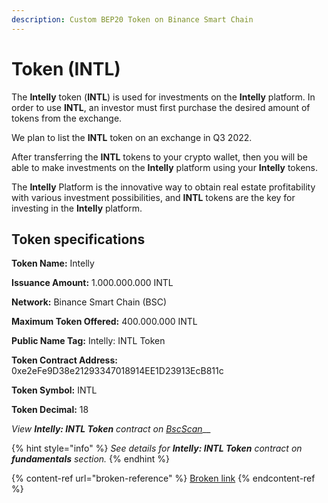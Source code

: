 ```yaml
---
description: Custom BEP20 Token on Binance Smart Chain
---
```


# Token (INTL)

The **Intelly** token (**INTL**) is used for investments on the **Intelly** platform. In order to use **INTL**, an investor must first purchase the desired amount of tokens from the exchange.

We plan to list the **INTL** token on an exchange in Q3 2022.

After transferring the **INTL** tokens to your crypto wallet, then you will be able to make investments on the **Intelly** platform using your **Intelly** tokens.

The **Intelly** Platform is the innovative way to obtain real estate profitability with various investment possibilities, and **INTL** tokens are the key for investing in the **Intelly** platform.

## Token specifications

**Token Name:** Intelly

**Issuance Amount:** 1.000.000.000 INTL

**Network:** Binance Smart Chain (BSC)

**Maximum Token Offered:** 400.000.000 INTL

**Public Name Tag:** Intelly: INTL Token

**Token Contract Address:** 0xe2eFe9D38e21293347018914EE1D23913EcB811c

**Token Symbol:** INTL

**Token Decimal:** 18



_View **Intelly: INTL Token** contract on_ [_BscScan_](https://bscscan.com/address/0xe2eFe9D38e21293347018914EE1D23913EcB811c)__

{% hint style="info" %}
_See details for **Intelly: INTL Token** contract on **fundamentals** section._
{% endhint %}

{% content-ref url="broken-reference" %}
[Broken link](broken-reference)
{% endcontent-ref %}
